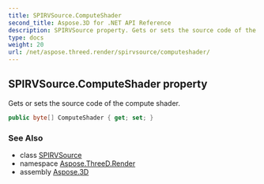```yaml
---
title: SPIRVSource.ComputeShader
second_title: Aspose.3D for .NET API Reference
description: SPIRVSource property. Gets or sets the source code of the compute shader
type: docs
weight: 20
url: /net/aspose.threed.render/spirvsource/computeshader/
---
```

## SPIRVSource.ComputeShader property

Gets or sets the source code of the compute shader.

```csharp
public byte[] ComputeShader { get; set; }
```

### See Also

* class [SPIRVSource](../)
* namespace [Aspose.ThreeD.Render](../../spirvsource/)
* assembly [Aspose.3D](../../../)


